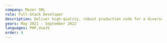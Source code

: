 ```yaml
---
company: Mazer SRL
role: Full-Stack Developer
description: Deliver high-quality, robust production code for a diverse array of projects for clients including Harvard Business School, Everytown for Gun Safety, Pratt Institute, Koala Health, Vanderbilt University, The 19th News, and more. Provide leadership within engineering department through close collaboration, knowledge shares, and mentorship.
years: May 2021 - September 2022
languages: PHP,VueJS
order: 4
---
```

